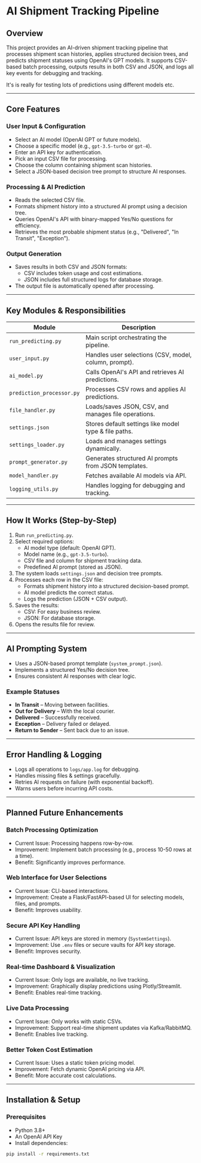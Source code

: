 # AI Shipment Tracking Pipeline

## Overview
This project provides an AI-driven shipment tracking pipeline that processes shipment scan histories, applies structured decision trees, and predicts shipment statuses using OpenAI's GPT models.
It supports CSV-based batch processing, outputs results in both CSV and JSON, and logs all key events for debugging and tracking.

It's is really for testing lots of predictions using different models etc. 

---

## Core Features

### User Input & Configuration
- Select an AI model (OpenAI GPT or future models).
- Choose a specific model (e.g., `gpt-3.5-turbo` or `gpt-4`).
- Enter an API key for authentication.
- Pick an input CSV file for processing.
- Choose the column containing shipment scan histories.
- Select a JSON-based decision tree prompt to structure AI responses.

### Processing & AI Prediction
- Reads the selected CSV file.
- Formats shipment history into a structured AI prompt using a decision tree.
- Queries OpenAI's API with binary-mapped Yes/No questions for efficiency.
- Retrieves the most probable shipment status (e.g., "Delivered", "In Transit", "Exception").

### Output Generation
- Saves results in both CSV and JSON formats:
  - CSV includes token usage and cost estimations.
  - JSON includes full structured logs for database storage.
- The output file is automatically opened after processing.

---

## Key Modules & Responsibilities

| Module                 | Description                                         |
|------------------------|-----------------------------------------------------|
| `run_predicting.py`    | Main script orchestrating the pipeline.            |
| `user_input.py`        | Handles user selections (CSV, model, column, prompt). |
| `ai_model.py`         | Calls OpenAI's API and retrieves AI predictions.    |
| `prediction_processor.py` | Processes CSV rows and applies AI predictions.    |
| `file_handler.py`      | Loads/saves JSON, CSV, and manages file operations. |
| `settings.json`        | Stores default settings like model type & file paths. |
| `settings_loader.py`   | Loads and manages settings dynamically.            |
| `prompt_generator.py`  | Generates structured AI prompts from JSON templates. |
| `model_handler.py`     | Fetches available AI models via API.               |
| `logging_utils.py`     | Handles logging for debugging and tracking.        |

---

## How It Works (Step-by-Step)

1. Run `run_predicting.py`.  
2. Select required options:
   - AI model type (default: OpenAI GPT).
   - Model name (e.g., `gpt-3.5-turbo`).
   - CSV file and column for shipment tracking data.
   - Predefined AI prompt (stored as JSON).  
3. The system loads `settings.json` and decision tree prompts.  
4. Processes each row in the CSV file:
   - Formats shipment history into a structured decision-based prompt.
   - AI model predicts the correct status.
   - Logs the prediction (JSON + CSV output).  
5. Saves the results:
   - CSV: For easy business review.
   - JSON: For database storage.
6. Opens the results file for review.

---

## AI Prompting System

- Uses a JSON-based prompt template (`system_prompt.json`).
- Implements a structured Yes/No decision tree.
- Ensures consistent AI responses with clear logic.

### Example Statuses
- **In Transit** – Moving between facilities.
- **Out for Delivery** – With the local courier.
- **Delivered** – Successfully received.
- **Exception** – Delivery failed or delayed.
- **Return to Sender** – Sent back due to an issue.

---

## Error Handling & Logging

- Logs all operations to `logs/app.log` for debugging.
- Handles missing files & settings gracefully.
- Retries AI requests on failure (with exponential backoff).
- Warns users before incurring API costs.

---

## Planned Future Enhancements

### Batch Processing Optimization
- Current Issue: Processing happens row-by-row.
- Improvement: Implement batch processing (e.g., process 10-50 rows at a time).
- Benefit: Significantly improves performance.

### Web Interface for User Selections
- Current Issue: CLI-based interactions.
- Improvement: Create a Flask/FastAPI-based UI for selecting models, files, and prompts.
- Benefit: Improves usability.

### Secure API Key Handling
- Current Issue: API keys are stored in memory (`SystemSettings`).
- Improvement: Use `.env` files or secure vaults for API key storage.
- Benefit: Improves security.

### Real-time Dashboard & Visualization
- Current Issue: Only logs are available, no live tracking.
- Improvement: Graphically display predictions using Plotly/Streamlit.
- Benefit: Enables real-time tracking.

### Live Data Processing
- Current Issue: Only works with static CSVs.
- Improvement: Support real-time shipment updates via Kafka/RabbitMQ.
- Benefit: Enables live tracking.

### Better Token Cost Estimation
- Current Issue: Uses a static token pricing model.
- Improvement: Fetch dynamic OpenAI pricing via API.
- Benefit: More accurate cost calculations.

---

## Installation & Setup

### Prerequisites
- Python 3.8+
- An OpenAI API Key
- Install dependencies:

```bash
pip install -r requirements.txt